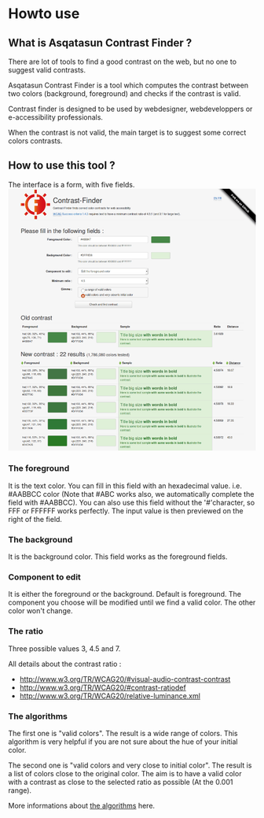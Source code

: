 
# Howto use

## What is Asqatasun Contrast Finder ?

There are lot of tools to find a good contrast on the web, but no one to suggest valid contrasts.

Asqatasun Contrast Finder is a tool which computes the contrast between two colors (background, foreground) and checks if the contrast is valid.

Contrast finder is designed to be used by webdesigner, webdeveloppers or e-accessibility professionals.

When the contrast is not valid, the main target is to suggest some correct colors contrasts.

## How to use this tool ?

The interface is a form, with five fields.
![Screenshot - Contrast-Finder v0.3.5](images/screenshot.EN_contrast-finder.v0.3.5_2016-12-19.png)

###   The foreground

It is the text color. You can fill in this field with an hexadecimal value.
i.e. #AABBCC color (Note that #ABC works also, we automatically complete the field with #AABBCC).
You can also use this field without the '#'character, so FFF or FFFFFF works perfectly.
The input value is then previewed on the right of the field.

###   The background

It is the background color.
This field works as the foreground fields.

###  Component to edit

It is either the foreground or the background. Default is foreground.
The component you choose will be modified until we find a valid color.
The other color won't change.

###  The ratio

Three possible values 3, 4.5 and 7.

All details about the contrast ratio :

* http://www.w3.org/TR/WCAG20/#visual-audio-contrast-contrast
* http://www.w3.org/TR/WCAG20/#contrast-ratiodef
* http://www.w3.org/TR/WCAG20/relative-luminance.xml

###  The algorithms

The first one is "valid colors". The result is a wide range of colors.
This algorithm is very helpful if you are not sure about the hue of your initial color.

The second one is "valid colors and very close to initial color". The result is a list of colors close to the original color. The aim is to have a valid color with a contrast as close to the selected ratio as possible (At the 0.001 range). 

More informations about  [the algorithms](The-algorithms.md) here.


